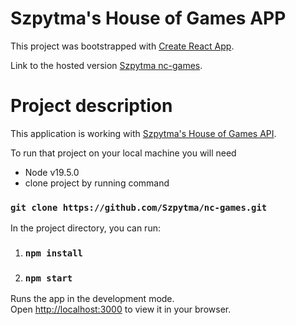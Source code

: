 # Szpytma's House of Games APP

This project was bootstrapped with [Create React App](https://github.com/facebook/create-react-app).

Link to the hosted version [Szpytma nc-games](https://szpytma-nc-games.netlify.app/).

# Project description

This application is working with [Szpytma's House of Games API](https://github.com/Szpytma/be-nc-games).

To run that project on your local machine you will need

- Node v19.5.0
- clone project by running command

### `git clone https://github.com/Szpytma/nc-games.git`

In the project directory, you can run:

1. ### `npm install`
2. ### `npm start`

Runs the app in the development mode.\
Open [http://localhost:3000](http://localhost:3000) to view it in your browser.
